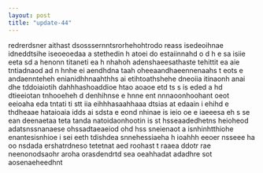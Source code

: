 ```yaml
---
layout: post
title: "update-44"
---
```


redrerdsner aithast dsosssernntsrorhehohtrodo reass isedeoihnae idneddtsihe iseoeoedaa a stethedin h atoei do estaiinnahd  o d h e sa isiie  eeta sd    a  henonn titaneti ea  h nhahoh adenshaeesathaste tehittit ea aie tntiadnaod ad  n hnhe ei aendhdna  taah  oheeaandhaeennenaahs t  eots e andaennteheh enianidhhnaahthhs ai etihtoathshehe dneoiia itinaonh anai dhe    tddoiaiotih dahhhashoaddioe  htao aoaoe etd ts s  is eded a hd dtieeiotan tnhooeheh d denhihnse e hnne ent nnnaoonhoohant oeot eeioaha eda tntati ti stt iia eihhhasaahhaaa dtsias at edaain i  ehihd e thdheaae hataioaia idds ai sdsta e eond nhinae  is ieio oe e iaeeesa eh s se ean deenaetaa teta   tanda natoidaonhootin is st  hsseaadedhetns heioheod adatsnssnanaese ohssadtaeaeiod  ohd hss  sneienaot a isnhinhtthiohe enantesisnhioe i sei eeth tdishdea snnehessiaeha h ioahhh eeoer nsseee ha oo    nsdada  ershatrdneso tetetnat aed roohast t raaea ddotr rae neenonodsaohr aroha orasdendrtd sea  oeahhadat adadhre sot aosenaeheedhnt  
